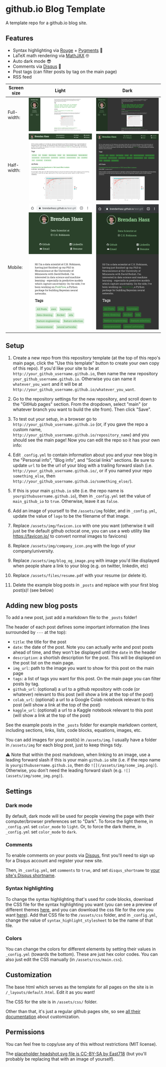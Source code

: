 # github.io Blog Template

A template repo for a github.io blog site.

## Features

- Syntax highlighting via [Rouge](http://rouge.jneen.net/) + [Pygments](https://pygments.org/) :rainbow:
- LaTeX math rendering via [MathJAX](https://www.mathjax.org/) :nerd_face:
- Auto dark mode :sunglasses:
- Comments via [Disqus](https://disqus.com/) :speech_balloon:
- Post tags (can filter posts by tag on the main page)
- RSS feed

Screen size|Light|Dark
--|:-------------:|:-------------:
Full-width:|![Light full-width](/assets/img/examples/light_full.png)|![Dark full-width](/assets/img/examples/dark_full.png)
Half-width:|![Light half-width](/assets/img/examples/light_half.png)|![Dark half-width](/assets/img/examples/dark_half.png)
Mobile:|![Light mobile](/assets/img/examples/light_mobile.png)|![Dark mobile](/assets/img/examples/dark_mobile.png)



## Setup

1. Create a new repo from this repository template (at the top of this repo's main page, click the "Use this template" button to create your own copy of this repo).  If you'd like your site to be at `http://your_github_username.github.io`, then name the new repository `your_github_username.github.io`.  Otherwise you can name it `whatever_you_want` and it will be at `http://your_github_username.github.io/whatever_you_want`.

2. Go to the repository settings for the new repository, and scroll down to the "GitHub pages" section.  From the dropdown, select "main" (or whatever branch you want to build the site from).  Then click "Save".

3. To test out your setup, in a browser go to `http://your_github_username.github.io` (or, if you gave the repo a custom name, `http://your_github_username.github.io/repository_name`) and you should see the main page!  Now you can edit the repo so it has your own info:

4. Edit `_config.yml` to contain information about you and your new blog in the "Personal info", "Blog info", and "Social links" sections.  Be sure to update `url` to be the url of your blog with a trailing forward slash (i.e. `http://your_github_username.github.io/`, or if you named your repo `something_else`, then `http://your_github_username.github.io/something_else/`).

5. If this is your main `github.io` site (i.e. the repo name is `yourgithubusername.github.io`), then in `_config.yml` set the value of `main_github_io` to `true`.  Otherwise, leave it as `false`.

6. Add an image of yourself to the `/assets/img` folder, and in `_config.yml`, update the value of `logo` to be the filename of that image.

7. Replace `/assets/img/favicon.ico` with one you want (otherwise it will just be the default github octocat one, you can use a web utility like https://favicon.io/ to convert normal images to favicons)

8. Replace `/assets/img/company_icon.png` with the logo of your company/university.

9. Replace `/assets/img/blog_og_image.png` with image you'd like displayed when people share a link to your blog (e.g. on twitter, linkedin, etc)

10. Replace `/assets/files/resume.pdf` with your resume (or delete it).

11. Delete the example blog posts in `_posts` and replace with your first blog post(s)! (see below)



## Adding new blog posts

To add a new post, just add a markdown file to the `_posts` folder!

The header of each post defines some important information (the lines surrounded by `---` at the top):

* `title`: the title for the post
* `date`: the date of the post.  Note you can actually write and post posts ahead of time, and they won't be displayed until the `date` in the header
* `description`: a shortish description for the post.  This will be displayed on the post list on the main page.
* `img_url`: path to the image you want to show for this post on the main page
* `tags`: a list of tags you want for this post.  On the main page you can filter posts by tag.
* `github_url`: (optional) a url to a github repository with code (or whatever) relevant to this post (will show a link at the top of the post)
* `colab_url`: (optional) a url to a Google Colab notebook relevant to this post (will show a link at the top of the post)
* `kaggle_url`: (optional) a url to a Kaggle notebook relevant to this post (will show a link at the top of the post)

See the example posts in the `_posts` folder for example markdown content, including sections, links, lists, code blocks, equations, images, etc.

You can add images for your post(s) in `/assets/img`.  I usually have a folder in `/assets/img` for each blog post, just to keep things tidy.  

:warning: Note that within the post markdown, when linking to an image, use a leading forward slash if this is your main `github.io` site (i.e. if the repo name is `yourgithubusername.github.io`, then do `![](/assets/img/some_img.png)`).  Otherwise, you don't need the leading forward slash (e.g. `![](assets/img/some_img.png)`).



## Settings

### Dark mode

By default, dark mode will be used for people viewing the page with their computer/browser preferences set to "Dark".  To force the light theme, in `_config.yml` set `color_mode` to `light`.  Or, to force the dark theme, in `_config.yml` set `color_mode` to `dark`.

### Comments

To enable comments on your posts via [Disqus](https://disqus.com/), first you'll need to sign up for a Disqus account and register your new site.

Then, in `_config.yml`, set `comments` to `true`, and set `disqus_shortname` to [your site's Disqus shortname](https://help.disqus.com/en/articles/1717111-what-s-a-shortname).

### Syntax highlighting

To change the syntax highlighting that's used for code blocks, download the CSS file for the syntax highlighting you want (you can see a preview of different themes [here](http://jwarby.github.io/jekyll-pygments-themes/languages/javascript.html), and you can download the css file for the one you want [here](https://github.com/richleland/pygments-css)).  Add that CSS file to the `/assets/css` folder, and in `_config.yml`, change the value of `syntax_highlight_stylesheet` to be the name of that file.

### Colors

You can change the colors for different elements by setting their values in `_config.yml` (towards the bottom).  These are just hex color codes.  You can also just edit the CSS manually (in `/assets/css/main.css`).



## Customization

The base html which serves as the template for all pages on the site is in `/_layouts/default.html`.  Edit it as you want!

The CSS for the site is in `/assets/css/` folder.

Other than that, it's just a regular github pages site, so see [all their documentation](https://pages.github.com/) about customization.



## Permissions

You can feel free to copy/use any of this without restrictions (MIT license).

The [placeholder headshot.svg file is CC-BY-SA by East718](https://commons.wikimedia.org/wiki/File:718smiley.svg) (but you'll probably be replacing that with an image of yourself).
